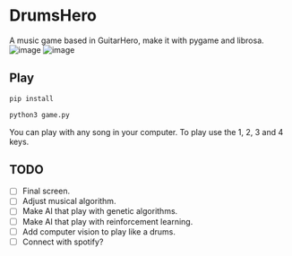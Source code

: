 # DrumsHero
A music game based in GuitarHero, make it with pygame and librosa.
![image](https://github.com/Crussado/DrumsHero/assets/64971042/e1263d32-00d8-461f-83e0-92edff4e7f57)
![image](https://github.com/Crussado/DrumsHero/assets/64971042/b8f6f83d-acf8-448e-a6bb-3da76d484598)

## Play
```python
pip install
```
```python
python3 game.py
```
You can play with any song in your computer.
To play use the 1, 2, 3 and 4 keys.
## TODO
- [ ] Final screen.
- [ ] Adjust musical algorithm.
- [ ] Make AI that play with genetic algorithms.
- [ ] Make AI that play with reinforcement learning.
- [ ] Add computer vision to play like a drums.
- [ ] Connect with spotify?
